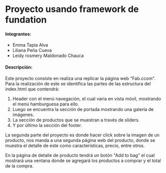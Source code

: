 # Proyecto usando framework de fundation
#### Integrantes: 
- Emma Tapia Alva
- Liliana Peña Cueva
- Leidy rosmery Maldonado Chauca

#### Descripción:
Este proyecto consiste en realiza una replicar la página web "Fab.ccom".
Para la realización de este se identifica las partes de las estructura del index.html que contendrá:

1. Header con el menú navegación, el cual varia en vista móvil, mostrando el menú hamburguesa para ello.
2. Luego se encuentra la sección de portada mostrando una galería de imágenes.
3. La sección de productos que se muestran a través de sliders. 
4. Y por último la sección del footer.

La segunda parte del proyecto es donde hacer click sobre la imagen de un producto, nos manda a una segunda página web del producto, donde se muestra el detalle de este como características, precio, entre otros.

En la página de detalle de producto tendrá un botón "Add to bag" el cual mostrará una ventana donde se agregará los productos a comprar y el total de la compra.
